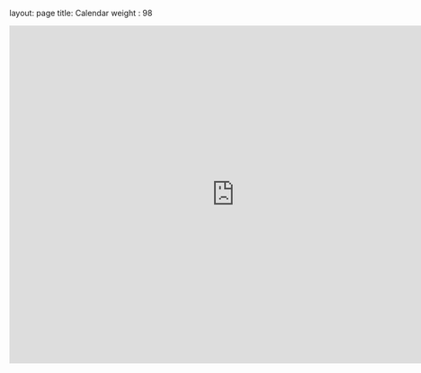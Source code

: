 layout: page
title: Calendar
weight : 98
<iframe src="https://calendar.google.com/calendar/embed?src=n6hj5boh4c82mqntov410vio2g%40group.calendar.google.com&ctz=America%2FNew_York" style="border: 0" width="800" height="600" frameborder="0" scrolling="no"></iframe>
